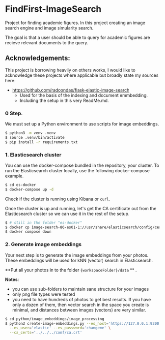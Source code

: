 # FindFirst-ImageSearch
Project for finding academic figures. In this project creating an image search engine and 
image simularity search. 

The goal is that a user should be able to query for academic figures are recieve relevant documents to the query. 

## Acknowledgements: 
This project is borrowing heavily on others works, I would like to acknowledge these projects where applicable but
broadly state my sources here: 

- https://github.com/radoondas/flask-elastic-image-search 
  - Used for the basis of the indexing and document emmbedding. 
  - Including the setup in this very ReadMe.md.


### 0 Step. 
We must set up a Python environment to use scripts for image embeddings. 
```bash
$ python3 -m venv .venv
$ source .venv/bin/activate
$ pip install -r requirements.txt
```

### 1. Elasticsearch cluster
You can use the docker-compose bundled in the repository, your cluster.
To run the Elasticsearch cluster locally, use the following docker-compose example.
```bash
$ cd es-docker
$ docker-compose up -d
```
Check if the cluster is running using Kibana or `curl`.

Once the cluster is up and running, let's get the CA certificate out from the Elasticsearch cluster so we can use it in the rest of the setup.
```bash
$ # still in the folder "es-docker"
$ docker cp image-search-86-es01-1://usr/share/elasticsearch/config/certs/ca/ca.crt conf/ca.crt
$ docker compose down 
```

### 2. Generate image embeddings
Your next step is to generate the image embeddings from your photos. These embeddings will be used for kNN (vector) search in Elasticsearch.

**Put all your photos in to the folder `{workspaceFolder}/data` ** . 

**Notes**:
- you can use sub-folders to maintain sane structure for your images
- only png file types were tested
- you need to have hundreds of photos to get best results. If you have only a dozen of them, then vector search in the space you create is minimal, and distances between images (vectors) are very similar.

```bash
$ cd python/image_embeddings/image_processing
$ python3 create-image-embeddings.py --es_host='https://127.0.0.1:9200' \
  --es_user='elastic' --es_password='changeme' \
  --ca_certs='../../../conf/ca.crt'
```
